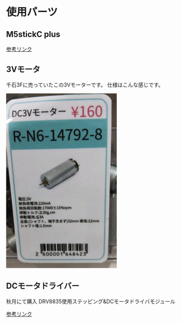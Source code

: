 # 使用パーツ

## M5stickC plus

[参考リンク](https://www.switch-science.com/catalog/6470/)

## 3Vモータ

千石3Fに売っていたこの3Vモーターです。
仕様はこんな感じです。

<img src="/images/3vmotor.jpg" width="300">

## DCモータドライバー

秋月にて購入
DRV8835使用ステッピング&DCモータドライバモジュール

[参考リンク](https://akizukidenshi.com/catalog/g/gK-09848/)